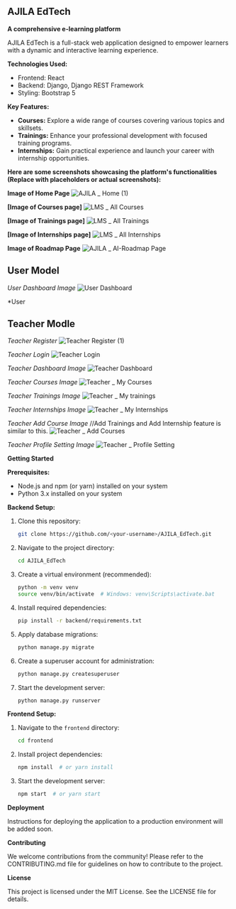 ## AJILA EdTech

**A comprehensive e-learning platform**

AJILA EdTech is a full-stack web application designed to empower learners with a dynamic and interactive learning experience. 

**Technologies Used:**

* Frontend: React
* Backend: Django, Django REST Framework
* Styling: Bootstrap 5

**Key Features:**

* **Courses:** Explore a wide range of courses covering various topics and skillsets.
* **Trainings:** Enhance your professional development with focused training programs.
* **Internships:** Gain practical experience and launch your career with internship opportunities.


**Here are some screenshots showcasing the platform's functionalities (Replace with placeholders or actual screenshots):**

**Image of Home Page**
![AJILA _ Home (1)](https://github.com/avinashjohal/AJILA_EdTech/assets/93833286/f2a02fb8-3365-4b06-8b04-6c17903bb7be)

**[Image of Courses page]**
![LMS _ All Courses](https://github.com/avinashjohal/AJILA_EdTech/assets/93833286/e79d63a2-43a5-4cc0-951e-23fb40a3050d)


**[Image of Trainings page]**
![LMS _ All Trainings](https://github.com/avinashjohal/AJILA_EdTech/assets/93833286/284d6365-672f-4d8a-a78f-5c2c60774ab8)

**[Image of Internships page]**
![LMS _ All Internships](https://github.com/avinashjohal/AJILA_EdTech/assets/93833286/aa9723f9-a8fb-461a-8bca-f6b740fc8032)

**Image of Roadmap Page**
![AJILA _ AI-Roadmap Page](https://github.com/avinashjohal/AJILA_EdTech/assets/93833286/ec8cd56a-63fe-487f-8ae5-ca8bbe58d24a)


## User Model
*User Dashboard Image*
![User Dashboard](https://github.com/avinashjohal/AJILA_EdTech/assets/93833286/e3854c38-8120-41cf-8969-81ea6f82db04)

*User 

## Teacher Modle
*Teacher Register*
![Teacher Register (1)](https://github.com/avinashjohal/AJILA_EdTech/assets/93833286/d3fa73e6-ecb9-4a13-b834-96bd5a3244b2)

*Teacher Login*
![Teacher Login](https://github.com/avinashjohal/AJILA_EdTech/assets/93833286/ca4f38df-6b70-414f-8c68-d1a20b24231d)

*Teacher Dashboard Image*
![Teacher Dashboard](https://github.com/avinashjohal/AJILA_EdTech/assets/93833286/11f8982f-3dd4-4c6b-9275-246c46c45c12)

*Teacher Courses Image*
![Teacher _ My Courses](https://github.com/avinashjohal/AJILA_EdTech/assets/93833286/007f475e-ee57-4637-979a-64a4823f3a10)

*Teacher Trainings Image*
![Teacher _ My trainings](https://github.com/avinashjohal/AJILA_EdTech/assets/93833286/c00037b5-99f5-424b-9649-7f806841b1cc)

*Teacher Internships Image*
![Teacher _ My Internships](https://github.com/avinashjohal/AJILA_EdTech/assets/93833286/26a32e76-d1da-4c5f-acef-c93a017be818)

*Teacher Add Course Image* //Add Trainings and Add Internship feature is similar to this.
![Teacher _ Add Courses](https://github.com/avinashjohal/AJILA_EdTech/assets/93833286/76720007-fda4-40a1-afed-5ab485e1f1b8)

*Teacher Profile Setting Image*
![Teacher _ Profile Setting](https://github.com/avinashjohal/AJILA_EdTech/assets/93833286/a7cf4dd6-8057-40d3-b23b-e7837809006b)


**Getting Started**

**Prerequisites:**

* Node.js and npm (or yarn) installed on your system
* Python 3.x installed on your system

**Backend Setup:**

1. Clone this repository:
   ```bash
   git clone https://github.com/<your-username>/AJILA_EdTech.git
   ```
2. Navigate to the project directory:
   ```bash
   cd AJILA_EdTech
   ```
3. Create a virtual environment (recommended):
   ```bash
   python -m venv venv
   source venv/bin/activate  # Windows: venv\Scripts\activate.bat
   ```
4. Install required dependencies:
   ```bash
   pip install -r backend/requirements.txt
   ```
5. Apply database migrations:
   ```bash
   python manage.py migrate
   ```
6. Create a superuser account for administration:
   ```bash
   python manage.py createsuperuser
   ```
7. Start the development server:
   ```bash
   python manage.py runserver
   ```

**Frontend Setup:**

1. Navigate to the `frontend` directory:
   ```bash
   cd frontend
   ```
2. Install project dependencies:
   ```bash
   npm install  # or yarn install
   ```
3. Start the development server:
   ```bash
   npm start  # or yarn start
   ```

**Deployment**

Instructions for deploying the application to a production environment will be added soon.

**Contributing**

We welcome contributions from the community! Please refer to the CONTRIBUTING.md file for guidelines on how to contribute to the project.

**License**

This project is licensed under the MIT License. See the LICENSE file for details.
